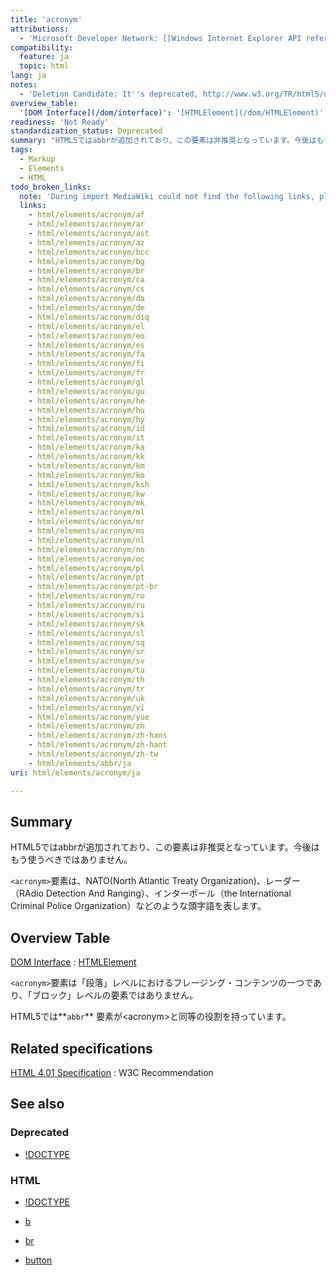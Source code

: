 ```yaml
---
title: 'acronym'
attributions:
  - 'Microsoft Developer Network: [[Windows Internet Explorer API reference](http://msdn.microsoft.com/en-us/library/ie/hh828809%28v=vs.85%29.aspx) Article]'
compatibility:
  feature: ja
  topic: html
lang: ja
notes:
  - 'Deletion Candidate: It''s deprecated, http://www.w3.org/TR/html5/obsolete.html#non-conforming-features'
overview_table:
  '[DOM Interface](/dom/interface)': '[HTMLElement](/dom/HTMLElement)'
readiness: 'Not Ready'
standardization_status: Deprecated
summary: "HTML5ではabbrが追加されており、この要素は非推奨となっています。今後はもう使うべきではありません。\n"
tags:
  - Markup
  - Elements
  - HTML
todo_broken_links:
  note: 'During import MediaWiki could not find the following links, please fix and adjust this list.'
  links:
    - html/elements/acronym/af
    - html/elements/acronym/ar
    - html/elements/acronym/ast
    - html/elements/acronym/az
    - html/elements/acronym/bcc
    - html/elements/acronym/bg
    - html/elements/acronym/br
    - html/elements/acronym/ca
    - html/elements/acronym/cs
    - html/elements/acronym/da
    - html/elements/acronym/de
    - html/elements/acronym/diq
    - html/elements/acronym/el
    - html/elements/acronym/eo
    - html/elements/acronym/es
    - html/elements/acronym/fa
    - html/elements/acronym/fi
    - html/elements/acronym/fr
    - html/elements/acronym/gl
    - html/elements/acronym/gu
    - html/elements/acronym/he
    - html/elements/acronym/hu
    - html/elements/acronym/hy
    - html/elements/acronym/id
    - html/elements/acronym/it
    - html/elements/acronym/ka
    - html/elements/acronym/kk
    - html/elements/acronym/km
    - html/elements/acronym/ko
    - html/elements/acronym/ksh
    - html/elements/acronym/kw
    - html/elements/acronym/mk
    - html/elements/acronym/ml
    - html/elements/acronym/mr
    - html/elements/acronym/ms
    - html/elements/acronym/nl
    - html/elements/acronym/no
    - html/elements/acronym/oc
    - html/elements/acronym/pl
    - html/elements/acronym/pt
    - html/elements/acronym/pt-br
    - html/elements/acronym/ro
    - html/elements/acronym/ru
    - html/elements/acronym/si
    - html/elements/acronym/sk
    - html/elements/acronym/sl
    - html/elements/acronym/sq
    - html/elements/acronym/sr
    - html/elements/acronym/sv
    - html/elements/acronym/ta
    - html/elements/acronym/th
    - html/elements/acronym/tr
    - html/elements/acronym/uk
    - html/elements/acronym/vi
    - html/elements/acronym/yue
    - html/elements/acronym/zh
    - html/elements/acronym/zh-hans
    - html/elements/acronym/zh-hant
    - html/elements/acronym/zh-tw
    - html/elements/abbr/ja
uri: html/elements/acronym/ja

---
```

## Summary

HTML5ではabbrが追加されており、この要素は非推奨となっています。今後はもう使うべきではありません。

`<acronym>`要素は、NATO(North Atlantic Treaty Organization)、レーダー（RAdio Detection And Ranging）、インターポール（the International Criminal Police Organization）などのような頭字語を表します。

## Overview Table

[DOM Interface](/dom/interface)
:   [HTMLElement](/dom/HTMLElement)

`<acronym>`要素は「段落」レベルにおけるフレージング・コンテンツの一つであり、「ブロック」レベルの要素ではありません。

HTML5では**`abbr`** 要素が\<acronym\>と同等の役割を持っています。

## Related specifications

[HTML 4.01 Specification](http://www.w3.org/TR/html401/struct/text.html#h-9.2.1)
:   W3C Recommendation

## See also

### Deprecated

-   [!DOCTYPE](/html/elements/!DOCTYPE/ja)

### HTML

-   [!DOCTYPE](/html/elements/!DOCTYPE/ja)

-   [b](/html/elements/b/ja)

-   [br](/html/elements/br/ja)

-   [button](/html/elements/button/ja)

